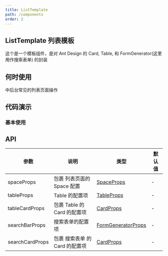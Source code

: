 ```yaml
---
title: ListTemplate
path: /components
order: 2
---
```


## ListTemplate 列表模板

这个是一个模板组件，是对 Ant Design 的 Card, Table, 和 FormGenerator(这里用作搜索表单) 的封装

## 何时使用

中后台常见的列表页面操作

## 代码演示

### 基本使用

<code src="../demos/ListTemplateDemo1.tsx"  title="简单的使用"></code>

## API

| 参数            | 说明                           | 类型                                                                    | 默认值 |
| --------------- | ------------------------------ | ----------------------------------------------------------------------- | ------ |
| spaceProps      | 包裹 列表页面的 Space 配置     | [SpaceProps](https://ant-design.gitee.io/components/space-cn/#API)      | -      |
| tableProps      | Table 的配置项                 | [TableProps](https://ant-design.gitee.io/components/table-cn/#Table)    | -      |
| tableCardProps  | 包裹 Table 的 Card 的配置项    | [CardProps](https://ant-design.gitee.io/components/card-cn/#Card)       | -      |
| searchBarProps  | 搜索表单的配置项               | [FormGeneratorProps](/components/form-items-builder#formitemconfig-api) | -      |
| searchCardProps | 包裹 搜索表单 的 Card 的配置项 | [CardProps](https://ant-design.gitee.io/components/card-cn/#Card)       | -      |
